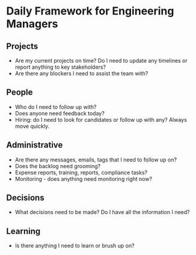 # Daily Framework for Engineering Managers

## Projects
- Are my current projects on time?  Do I need to update any timelines or report anything to key stakeholders?
- Are there any blockers I need to assist the team with?

## People
- Who do I need to follow up with?
- Does anyone need feedback today?
- Hiring: do I need to look for candidates or follow up with any?  Always move quickly.

## Administrative
- Are there any messages, emails, tags that I need to follow up on?
- Does the backlog need grooming?
- Expense reports, training, reports, compliance tasks?
- Monitoring - does anything need monitoring right now?

## Decisions
- What decisions need to be made?  Do I have all the information I need?

## Learning
- Is there anything I need to learn or brush up on?
